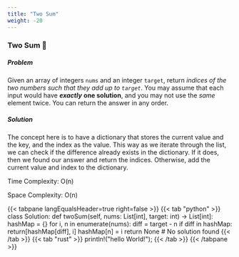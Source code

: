 ```yaml
---
title: "Two Sum"
weight: -20
---
```


### Two Sum  :green_book:

##### Problem

Given an array of integers `nums` and an integer `target`, return *indices of the two numbers such that they add up to `target`*. You may assume that each input would have ***exactly*** **one solution**, and you may not use the *same* element twice. You can return the answer in any order.

##### Solution

The concept here is to have a dictionary that stores the current value and the key, and the index as the value. This way as we iterate through the list, we can check if the difference already exists in the dictionary. If it does, then we found our answer and return the indices. Otherwise, add the current value and index to the dictionary.

Time Complexity: O(n)

Space Complexity: O(n)

{{< tabpane langEqualsHeader=true right=false >}}
{{< tab "python" >}}
class Solution:
    def twoSum(self, nums: List[int], target: int) -> List[int]:
        hashMap = {}
        for i, n in enumerate(nums):
            diff = target - n
            if diff in hashMap:
                return[hashMap[diff], i]
            hashMap[n] = i
        return None # No solution found
{{< /tab >}}
{{< tab "rust" >}}
println!("hello World!");
{{< /tab >}}
{{< /tabpane >}}